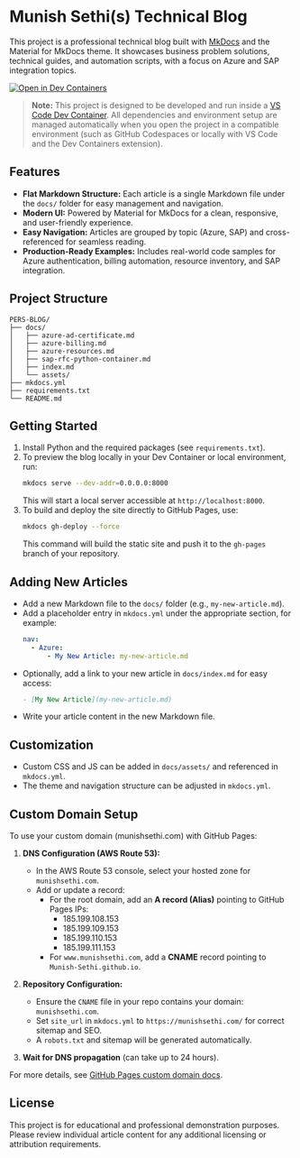 # Munish Sethi(s) Technical Blog

This project is a professional technical blog built with [MkDocs](https://www.mkdocs.org/) and the Material for MkDocs theme. It showcases business problem solutions, technical guides, and automation scripts, with a focus on Azure and SAP integration topics.

[![Open in Dev Containers](https://img.shields.io/static/v1?style=for-the-badge&label=Dev%20Containers&message=Open&color=blue&logo=visualstudiocode)](https://vscode.dev/redirect?url=vscode://ms-vscode-remote.remote-containers/cloneInVolume?url=https://github.com/Munish-Sethi/pers-blog)


> **Note:** This project is designed to be developed and run inside a [VS Code Dev Container](https://containers.dev/). All dependencies and environment setup are managed automatically when you open the project in a compatible environment (such as GitHub Codespaces or locally with VS Code and the Dev Containers extension).

## Features
- **Flat Markdown Structure:** Each article is a single Markdown file under the `docs/` folder for easy management and navigation.
- **Modern UI:** Powered by Material for MkDocs for a clean, responsive, and user-friendly experience.
- **Easy Navigation:** Articles are grouped by topic (Azure, SAP) and cross-referenced for seamless reading.
- **Production-Ready Examples:** Includes real-world code samples for Azure authentication, billing automation, resource inventory, and SAP integration.

## Project Structure
```
PERS-BLOG/
├── docs/
│   ├── azure-ad-certificate.md
│   ├── azure-billing.md
│   ├── azure-resources.md
│   ├── sap-rfc-python-container.md
│   ├── index.md
│   └── assets/
├── mkdocs.yml
├── requirements.txt
└── README.md
```

## Getting Started

1. Install Python and the required packages (see `requirements.txt`).
2. To preview the blog locally in your Dev Container or local environment, run:
   ```bash
   mkdocs serve --dev-addr=0.0.0.0:8000
   ```
   This will start a local server accessible at `http://localhost:8000`.
3. To build and deploy the site directly to GitHub Pages, use:
   ```bash
   mkdocs gh-deploy --force
   ```
   This command will build the static site and push it to the `gh-pages` branch of your repository.

## Adding New Articles
- Add a new Markdown file to the `docs/` folder (e.g., `my-new-article.md`).
- Add a placeholder entry in `mkdocs.yml` under the appropriate section, for example:
  ```yaml
  nav:
    - Azure:
        - My New Article: my-new-article.md
  ```
- Optionally, add a link to your new article in `docs/index.md` for easy access:
  ```markdown
  - [My New Article](my-new-article.md)
  ```
- Write your article content in the new Markdown file.

## Customization
- Custom CSS and JS can be added in `docs/assets/` and referenced in `mkdocs.yml`.
- The theme and navigation structure can be adjusted in `mkdocs.yml`.

## Custom Domain Setup

To use your custom domain (munishsethi.com) with GitHub Pages:

1. **DNS Configuration (AWS Route 53):**
   - In the AWS Route 53 console, select your hosted zone for `munishsethi.com`.
   - Add or update a record:
     - For the root domain, add an **A record (Alias)** pointing to GitHub Pages IPs:
       - 185.199.108.153
       - 185.199.109.153
       - 185.199.110.153
       - 185.199.111.153
     - For `www.munishsethi.com`, add a **CNAME** record pointing to `Munish-Sethi.github.io`.

2. **Repository Configuration:**
   - Ensure the `CNAME` file in your repo contains your domain: `munishsethi.com`.
   - Set `site_url` in `mkdocs.yml` to `https://munishsethi.com/` for correct sitemap and SEO.
   - A `robots.txt` and sitemap will be generated automatically.

3. **Wait for DNS propagation** (can take up to 24 hours).

For more details, see [GitHub Pages custom domain docs](https://docs.github.com/en/pages/configuring-a-custom-domain-for-your-github-pages-site/about-custom-domains-and-github-pages).

## License
This project is for educational and professional demonstration purposes. Please review individual article content for any additional licensing or attribution requirements.

